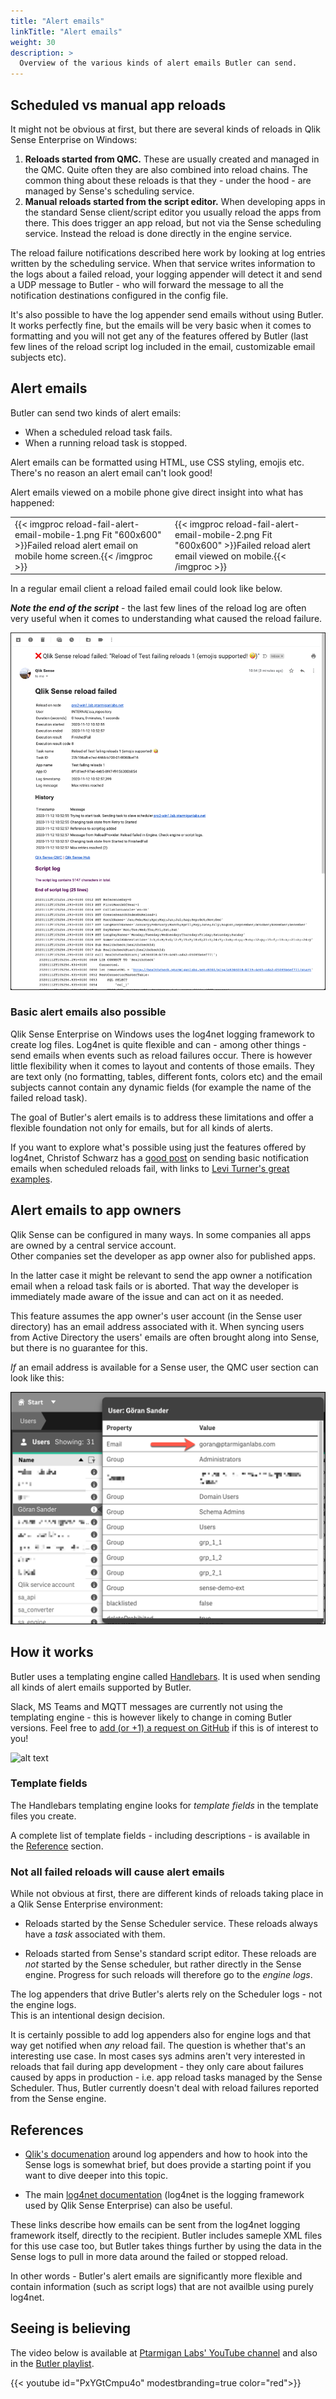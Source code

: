 ```yaml
---
title: "Alert emails"
linkTitle: "Alert emails"
weight: 30
description: >
  Overview of the various kinds of alert emails Butler can send.
---
```


## Scheduled vs manual app reloads

It might not be obvious at first, but there are several kinds of reloads in Qlik Sense Enterprise on Windows:

1. **Reloads started from QMC.** These are usually created and managed in the QMC. Quite often they are also combined into reload chains. The common thing about these reloads is that they - under the hood - are managed by Sense's scheduling service.
2. **Manual reloads started from the script editor.** When developing apps in the standard Sense client/script editor you usually reload the apps from there. This does trigger an app reload, but not via the Sense scheduling service. Instead the reload is done directly in the engine service.

The reload failure notifications described here work by looking at log entries written by the scheduling service. When that service writes information to the logs about a failed reload, your logging appender will detect it and send a UDP message to Butler - who will forward the message to all the notification destinations configured in the config file.

It's also possible to have the log appender send emails without using Butler.
It works perfectly fine, but the emails will be very basic when it comes to formatting and you will not get any of the features offered by Butler (last few lines of the reload script log included in the email, customizable email subjects etc).

## Alert emails

Butler can send two kinds of alert emails:

- When a scheduled reload task fails.
- When a running reload task is stopped.

Alert emails can be formatted using HTML, use CSS styling, emojis etc.  
There's no reason an alert email can't look good!

Alert emails viewed on a mobile phone give direct insight into what has happened:

|  |  |
|-|-|
| {{< imgproc reload-fail-alert-email-mobile-1.png Fit "600x600" >}}Failed reload alert email on mobile home screen.{{< /imgproc >}} | {{< imgproc reload-fail-alert-email-mobile-2.png Fit "600x600" >}}Failed reload alert email viewed on mobile.{{< /imgproc >}} |

In a regular email client a reload failed email could look like below.

***Note the end of the script*** - the last few lines of the reload log are often very useful when it comes to understanding what caused the reload failure.

![alt text](failed_reload_email_1.png "Reload failed alert email")  

### Basic alert emails also possible

Qlik Sense Enterprise on Windows uses the log4net logging framework to create log files. Log4net is quite flexible and can - among other things - send emails when events such as reload failures occur. There is however little flexibility when it comes to layout and contents of those emails. They are text only (no formatting, tables, different fonts, colors etc) and the email subjects cannot contain any dynamic fields (for example the name of the failed reload task).

The goal of Butler's alert emails is to address these limitations and offer a flexible foundation not only for emails, but for all kinds of alerts.

If you want to explore what's possible using just the features offered by log4net, Christof Schwarz has a [good post](https://www.linkedin.com/pulse/qlik-sense-task-email-notifications-so-easy-christof-schwarz/?trackingId=X8MEGEmppfSvdukFRbnLwQ%3D%3D) on sending basic notification emails when scheduled reloads fail, with links to [Levi Turner's great examples](https://github.com/levi-turner/getting_notified_from_qliksense).

## Alert emails to app owners

Qlik Sense can be configured in many ways. In some companies all apps are owned by a central service account.  
Other companies set the developer as app owner also for published apps.

In the latter case it might be relevant to send the app owner a notification email when a reload task fails or is aborted. That way the developer is immediately made aware of the issue and can act on it as needed.

This feature assumes the app owner's user account (in the Sense user directory) has an email address associated with it. When syncing users from Active Directory the users' emails are often brought along into Sense, but there is no guarantee for this.

*If* an email address is available for a Sense user, the QMC user section can look like this:

![alt text](./qlik_sense_user_email_address_1.png "Email address available for Qlik Sense user")

## How it works

Butler uses a templating engine called [Handlebars](https://handlebarsjs.com/guide/). It is used when sending all kinds of alert emails supported by Butler.

Slack, MS Teams and MQTT messages are currently not using the templating engine - this is however likely to change in coming Butler versions. Feel free to [add (or +1) a request on GitHub](https://github.com/ptarmiganlabs/butler/issues) if this is of interest to you!

![alt text](/img/butler-log4net-appenders-1.png "Butler high level system overview")  

### Template fields

The Handlebars templating engine looks for *template fields* in the template files you create.

A complete list of template fields - including descriptions - is available in the [Reference](/docs/reference/alert-template-fields) section.

### Not all failed reloads will cause alert emails

While not obvious at first, there are different kinds of reloads taking place in a Qlik Sense Enterprise environment:

- Reloads started by the Sense Scheduler service. These reloads always have a *task* associated with them.

- Reloads started from Sense's standard script editor. These reloads are *not* started by the Sense scheduler, but rather directly in the Sense engine. Progress for such reloads will therefore go to the *engine logs*.

The log appenders that drive Butler's alerts rely on the Scheduler logs - not the engine logs.  
This is an intentional design decision.

It is certainly possible to add log appenders also for engine logs and that way get notified when *any* reload fail. The question is whether that's an interesting use case. In most cases sys admins aren't very interested in reloads that fail during app development - they only care about failures caused by apps in production - i.e. app reload tasks managed by the Sense Scheduler. Thus, Butler currently doesn't deal with reload failures reported from the Sense engine.

## References

- [Qlik's documenation](https://help.qlik.com/en-US/sense-admin/September2020/Subsystems/DeployAdministerQSE/Content/Sense_DeployAdminister/QSEoW/Deploy_QSEoW/Server-Logging-Using-Appenders.htm) around log appenders and how to hook into the Sense logs is somewhat brief, but does provide a starting point if you want to dive deeper into this topic.

- The main [log4net documentation](https://logging.apache.org/log4net/) (log4net is the logging framework used by Qlik Sense Enterprise) can also be useful.

These links describe how emails can be sent from the log4net logging framework itself, directly to the recipient. Butler includes sameple XML files for this use case too, but Butler takes things further by using the data in the Sense logs to pull in more data around the failed or stopped reload.

In other words - Butler's alert emails are significantly more flexible and contain information (such as script logs) that are not availble using purely log4net.

## Seeing is believing

The video below is available at [Ptarmigan Labs' YouTube channel](https://www.youtube.com/channel/UCpQblhippq-KfWkXEEYFHTQ) and also in the [Butler playlist](https://www.youtube.com/playlist?list=PLUuyY5OOOsz3XX5YT2QEwa7dzaBT1kOCP).

{{< youtube id="PxYGtCmpu4o" modestbranding=true color="red">}}
